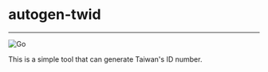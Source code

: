 # autogen-twid

---
![Go](https://github.com/beckxie/autogen-twid/workflows/Go/badge.svg?branch=main)

This is a simple tool that can generate Taiwan's ID number.
